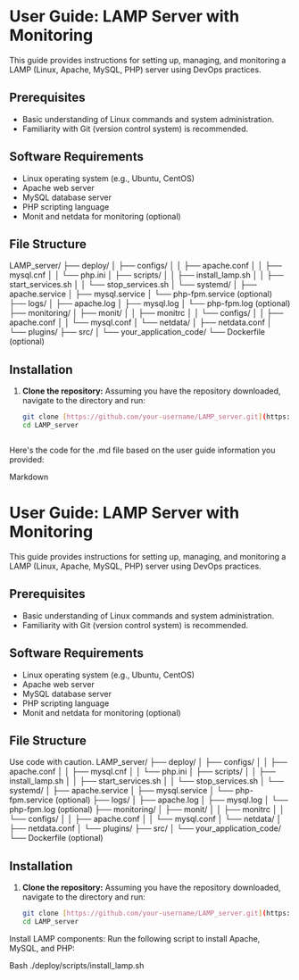# User Guide: LAMP Server with Monitoring

This guide provides instructions for setting up, managing, and monitoring a LAMP (Linux, Apache, MySQL, PHP) server using DevOps practices.

## Prerequisites

* Basic understanding of Linux commands and system administration.
* Familiarity with Git (version control system) is recommended.

## Software Requirements

* Linux operating system (e.g., Ubuntu, CentOS)
* Apache web server
* MySQL database server
* PHP scripting language
* Monit and netdata for monitoring (optional)

## File Structure

LAMP_server/
├── deploy/
│   ├── configs/
│   │   ├── apache.conf
│   │   ├── mysql.cnf
│   │   └── php.ini
│   ├── scripts/
│   │   ├── install_lamp.sh
│   │   ├── start_services.sh
│   │   └── stop_services.sh
│   └── systemd/
│       ├── apache.service
│       ├── mysql.service
│       └── php-fpm.service (optional)
├── logs/
│   ├── apache.log
│   ├── mysql.log
│   └── php-fpm.log (optional)
├── monitoring/
│   ├── monit/
│   │   ├── monitrc
│   │   └── configs/
│   │       ├── apache.conf
│   │       └── mysql.conf
│   └── netdata/
│       ├── netdata.conf
│       └── plugins/
├── src/
│   └── your_application_code/
└── Dockerfile (optional)

## Installation

1. **Clone the repository:** Assuming you have the repository downloaded, navigate to the directory and run:

   ```bash
   git clone [https://github.com/your-username/LAMP_server.git](https://github.com/your-username/LAMP_server.git)
   cd LAMP_server


   
Here's the code for the .md file based on the user guide information you provided:

Markdown
# User Guide: LAMP Server with Monitoring

This guide provides instructions for setting up, managing, and monitoring a LAMP (Linux, Apache, MySQL, PHP) server using DevOps practices.

## Prerequisites

* Basic understanding of Linux commands and system administration.
* Familiarity with Git (version control system) is recommended.

## Software Requirements

* Linux operating system (e.g., Ubuntu, CentOS)
* Apache web server
* MySQL database server
* PHP scripting language
* Monit and netdata for monitoring (optional)

## File Structure

Use code with caution.
LAMP_server/
├── deploy/
│   ├── configs/
│   │   ├── apache.conf
│   │   ├── mysql.cnf
│   │   └── php.ini
│   ├── scripts/
│   │   ├── install_lamp.sh
│   │   ├── start_services.sh
│   │   └── stop_services.sh
│   └── systemd/
│       ├── apache.service
│       ├── mysql.service
│       └── php-fpm.service (optional)
├── logs/
│   ├── apache.log
│   ├── mysql.log
│   └── php-fpm.log (optional)
├── monitoring/
│   ├── monit/
│   │   ├── monitrc
│   │   └── configs/
│   │       ├── apache.conf
│   │       └── mysql.conf
│   └── netdata/
│       ├── netdata.conf
│       └── plugins/
├── src/
│   └── your_application_code/
└── Dockerfile (optional)


## Installation

1. **Clone the repository:** Assuming you have the repository downloaded, navigate to the directory and run:

   ```bash
   git clone [https://github.com/your-username/LAMP_server.git](https://github.com/your-username/LAMP_server.git)
   cd LAMP_server
Install LAMP components: Run the following script to install Apache, MySQL, and PHP:

Bash
./deploy/scripts/install_lamp.sh

